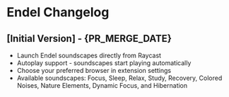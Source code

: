 # Endel Changelog

## [Initial Version] - {PR_MERGE_DATE}

- Launch Endel soundscapes directly from Raycast
- Autoplay support - soundscapes start playing automatically
- Choose your preferred browser in extension settings
- Available soundscapes: Focus, Sleep, Relax, Study, Recovery, Colored Noises, Nature Elements, Dynamic Focus, and Hibernation